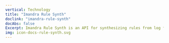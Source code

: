 ```yaml
---
vertical: Technology
title: "Imandra Rule Synth"
doclink: "imandra-rule-synth"
docAbs: false
Excerpt: Imandra Rule Synth is an API for synthesizing rules from log files.
img: icon-docs-rule-synth.svg
---
```

